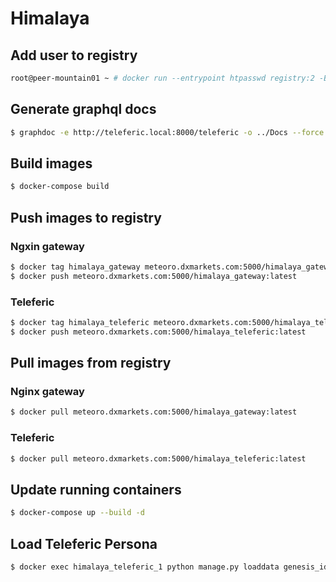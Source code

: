 # Himalaya
## Add user to registry
```bash
root@peer-mountain01 ~ # docker run --entrypoint htpasswd registry:2 -Bbn user pass >> /opt/registry/auth/htpasswd
```
## Generate graphql docs
```bash
$ graphdoc -e http://teleferic.local:8000/teleferic -o ../Docs --force
```
## Build images
```bash
$ docker-compose build
```
## Push images to registry
### Ngxin gateway
```bash
$ docker tag himalaya_gateway meteoro.dxmarkets.com:5000/himalaya_gateway
$ docker push meteoro.dxmarkets.com:5000/himalaya_gateway:latest
```
### Teleferic
```bash
$ docker tag himalaya_teleferic meteoro.dxmarkets.com:5000/himalaya_teleferic
$ docker push meteoro.dxmarkets.com:5000/himalaya_teleferic:latest
```
## Pull images from registry
### Nginx gateway
```bash
$ docker pull meteoro.dxmarkets.com:5000/himalaya_gateway:latest
```
### Teleferic
```bash
$ docker pull meteoro.dxmarkets.com:5000/himalaya_teleferic:latest
```
## Update running containers
```bash
$ docker-compose up --build -d
```
## Load Teleferic Persona
```bash
$ docker exec himalaya_teleferic_1 python manage.py loaddata genesis_identity.json
```